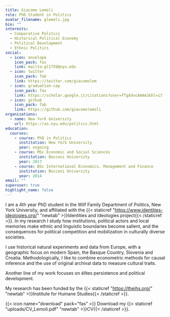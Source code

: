 ```yaml
---
title: Giacomo Lemoli
role: PhD Student in Politics
avatar_filename: glemoli.jpg
bio: ""
interests:
  - Comparative Politics
  - Historical Political Economy
  - Political Development
  - Ethnic Politics
social:
  - icon: envelope
    icon_pack: fas
    link: mailto:gl1759@nyu.edu
  - icon: twitter
    icon_pack: fab
    link: https://twitter.com/giacomolem
  - icon: graduation-cap
    icon_pack: fas
    link: https://scholar.google.it/citations?user=fTgXdvcAAAAJ&hl=it
  - icon: github
    icon_pack: fab
    link: https://github.com/giacomolemoli
organizations:
  - name: New York University
    url: https://as.nyu.edu/politics.html
education:
  courses:
    - course: PhD in Politics
      institution: New York University
      year: ongoing
    - course: MSc Economic and Social Sciences
      institution: Bocconi University
      year: 2017
    - course: BSc International Economics, Management and Finance
      institution: Bocconi University
      year: 2014
email: ""
superuser: true
highlight_name: false
---
```

I am a 4th year PhD student in the Wilf Family Department of Politics, New York University, and affiliated with the {{< staticref "https://www.identities-ideologies.org/" "newtab" >}}Identities and Ideologies project{{< /staticref >}}. In my research I study how institutions, political actors and local memories make ethnic and linguistic boundaries become salient, and the consequences for political competition and mobilization in culturally diverse societies. 

I use historical natural experiments and data from Europe, with a geographic focus on modern Spain, the Basque Country, Slovenia and Croatia. Methodologically, I like to combine econometric methods for causal inference and the use of original archival data to measure cultural traits. 

Another line of my work focuses on élites persistence and political development.

My research has been funded by the {{< staticref "https://theihs.org/" "newtab" >}}Institute for Humane Studies{{< /staticref >}}.

{{< icon name="download" pack="fas" >}} Download my {{< staticref "uploads/CV_Lemoli.pdf" "newtab" >}}CV{{< /staticref >}}.
